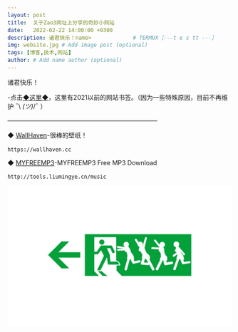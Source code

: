```yaml
---
layout: post
title:  关于Zao3网址上分享的奇妙小网站
date:   2022-02-22 14:00:00 +0300
description: 诸君快乐！name>             # TERMUX［---t e s tt ---］     test1 test2  yest3   ————————————————————————[为了做一个体面人，我把失败的过程删去] # Add post description (optional)
img: website.jpg # Add image post (optional)
tags: [博客,技术,网站]
author: # Add name author (optional)
---
```

诸君快乐！

-点击[◆这里◆][zao3-websites]，这里有2021以前的网站书签。（因为一些特殊原因，目前不再维护 ¯\ _(ツ)_/¯ ）

————————————————————————

 ◆ [WallHaven][wallhaven]-很棒的壁纸！
```
https://wallhaven.cc
```

 ◆ [MYFREEMP3][myfreemp3]-MYFREEMP3 Free MP3 Download
```
http://tools.liumingye.cn/music
```

![termux](/assets/img/website-test.jpg)



[wallhaven]: https://wallhaven.cc
[zao3-websites]:   https://zaosan.rthe.xyz
[myfreemp3]: https://tools.liumingye.cn/music
